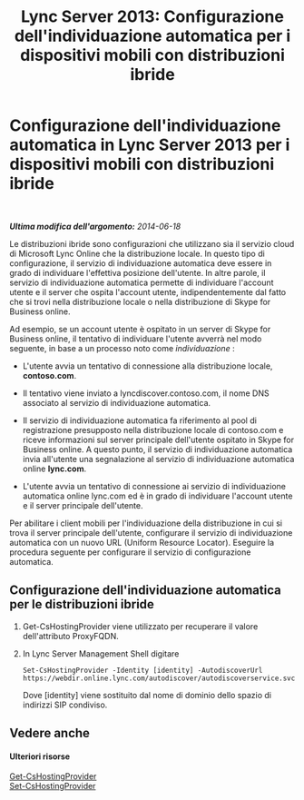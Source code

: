 ﻿---
title: "Lync Server 2013: Configurazione dell'individuazione automatica per i dispositivi mobili con distribuzioni ibride"
TOCTitle: Configurazione dell'individuazione automatica per i dispositivi mobili con distribuzioni ibride
ms:assetid: f838af79-d8b4-4122-b81c-7889573d143e
ms:mtpsurl: https://technet.microsoft.com/it-it/library/JJ215885(v=OCS.15)
ms:contentKeyID: 49302529
ms.date: 08/24/2015
mtps_version: v=OCS.15
ms.translationtype: HT
---

# Configurazione dell'individuazione automatica in Lync Server 2013 per i dispositivi mobili con distribuzioni ibride

 

_**Ultima modifica dell'argomento:** 2014-06-18_

Le distribuzioni ibride sono configurazioni che utilizzano sia il servizio cloud di Microsoft Lync Online che la distribuzione locale. In questo tipo di configurazione, il servizio di individuazione automatica deve essere in grado di individuare l'effettiva posizione dell'utente. In altre parole, il servizio di individuazione automatica permette di individuare l'account utente e il server che ospita l'account utente, indipendentemente dal fatto che si trovi nella distribuzione locale o nella distribuzione di Skype for Business online.

Ad esempio, se un account utente è ospitato in un server di Skype for Business online, il tentativo di individuare l'utente avverrà nel modo seguente, in base a un processo noto come *individuazione* :

  - L'utente avvia un tentativo di connessione alla distribuzione locale, **contoso.com**.

  - Il tentativo viene inviato a lyncdiscover.contoso.com, il nome DNS associato al servizio di individuazione automatica.

  - Il servizio di individuazione automatica fa riferimento al pool di registrazione presupposto nella distribuzione locale di contoso.com e riceve informazioni sul server principale dell'utente ospitato in Skype for Business online. A questo punto, il servizio di individuazione automatica invia all'utente una segnalazione al servizio di individuazione automatica online **lync.com**.

  - L'utente avvia un tentativo di connessione ai servizio di individuazione automatica online lync.com ed è in grado di individuare l'account utente e il server principale dell'utente.

Per abilitare i client mobili per l'individuazione della distribuzione in cui si trova il server principale dell'utente, configurare il servizio di individuazione automatica con un nuovo URL (Uniform Resource Locator). Eseguire la procedura seguente per configurare il servizio di configurazione automatica.

## Configurazione dell'individuazione automatica per le distribuzioni ibride

1.  Get-CsHostingProvider viene utilizzato per recuperare il valore dell'attributo ProxyFQDN.

2.  In Lync Server Management Shell digitare
    
        Set-CsHostingProvider -Identity [identity] -AutodiscoverUrl https://webdir.online.lync.com/autodiscover/autodiscoverservice.svc/root
    
    Dove \[identity\] viene sostituito dal nome di dominio dello spazio di indirizzi SIP condiviso.

## Vedere anche

#### Ulteriori risorse

[Get-CsHostingProvider](get-cshostingprovider.md)  
[Set-CsHostingProvider](set-cshostingprovider.md)

